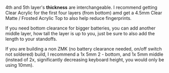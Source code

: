 4th and 5th layer's **thickness** are interchangeable. I recommend getting Clear Acrylic for the first four layers (from bottom) amd get a 4.5mm Clear Matte / Frosted Acrylic Top to also help reduce fingerprints.

If you need bottom clearance for bigger batteries, you can add another middle layer, how tall the layer is up to you, just be sure to also add the length to your standoffs.

If you are building a non ZMK (no battery clearance needed, on/off switch not soldered) build, I recommend a 1x 5mm 2 - bottom, and 1x 5mm middle (instead of 2x, significantly decreasing keyboard height, you would only be using 10mm).